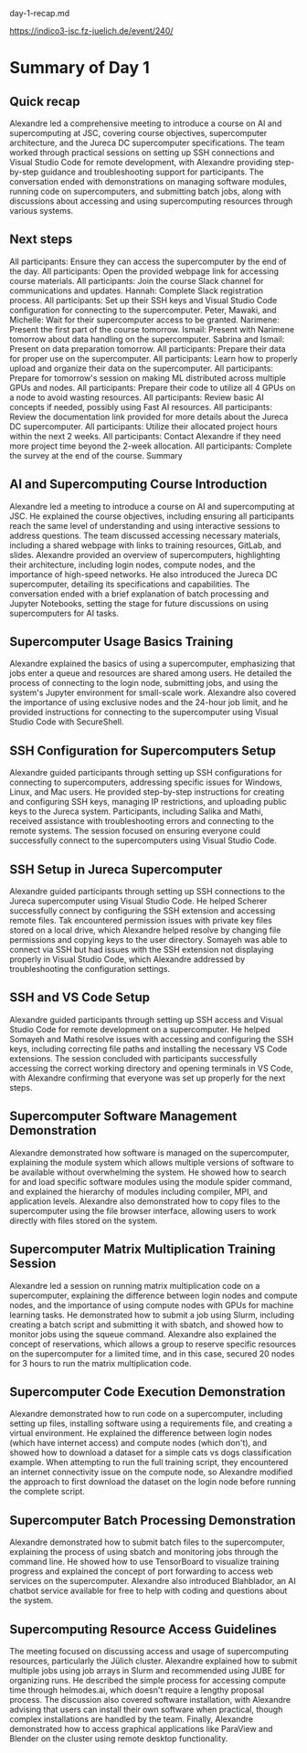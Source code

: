 day-1-recap.md

https://indico3-jsc.fz-juelich.de/event/240/

# Summary of Day 1

## Quick recap

Alexandre led a comprehensive meeting to introduce a course on AI and supercomputing at JSC, covering course objectives, supercomputer architecture, and the Jureca DC supercomputer specifications. The team worked through practical sessions on setting up SSH connections and Visual Studio Code for remote development, with Alexandre providing step-by-step guidance and troubleshooting support for participants. The conversation ended with demonstrations on managing software modules, running code on supercomputers, and submitting batch jobs, along with discussions about accessing and using supercomputing resources through various systems.

## Next steps

All participants: Ensure they can access the supercomputer by the end of the day.
All participants: Open the provided webpage link for accessing course materials.
All participants: Join the course Slack channel for communications and updates.
Hannah: Complete Slack registration process.
All participants: Set up their SSH keys and Visual Studio Code configuration for connecting to the supercomputer.
Peter, Mawaki, and Michelle: Wait for their supercomputer access to be granted.
Narimene: Present the first part of the course tomorrow.
Ismail: Present with Narimene tomorrow about data handling on the supercomputer.
Sabrina and Ismail: Present on data preparation tomorrow.
All participants: Prepare their data for proper use on the supercomputer.
All participants: Learn how to properly upload and organize their data on the supercomputer.
All participants: Prepare for tomorrow's session on making ML distributed across multiple GPUs and nodes.
All participants: Prepare their code to utilize all 4 GPUs on a node to avoid wasting resources.
All participants: Review basic AI concepts if needed, possibly using Fast AI resources.
All participants: Review the documentation link provided for more details about the Jureca DC supercomputer.
All participants: Utilize their allocated project hours within the next 2 weeks.
All participants: Contact Alexandre if they need more project time beyond the 2-week allocation.
All participants: Complete the survey at the end of the course.
Summary

## AI and Supercomputing Course Introduction

Alexandre led a meeting to introduce a course on AI and supercomputing at JSC. He explained the course objectives, including ensuring all participants reach the same level of understanding and using interactive sessions to address questions. The team discussed accessing necessary materials, including a shared webpage with links to training resources, GitLab, and slides. Alexandre provided an overview of supercomputers, highlighting their architecture, including login nodes, compute nodes, and the importance of high-speed networks. He also introduced the Jureca DC supercomputer, detailing its specifications and capabilities. The conversation ended with a brief explanation of batch processing and Jupyter Notebooks, setting the stage for future discussions on using supercomputers for AI tasks.

## Supercomputer Usage Basics Training

Alexandre explained the basics of using a supercomputer, emphasizing that jobs enter a queue and resources are shared among users. He detailed the process of connecting to the login node, submitting jobs, and using the system's Jupyter environment for small-scale work. Alexandre also covered the importance of using exclusive nodes and the 24-hour job limit, and he provided instructions for connecting to the supercomputer using Visual Studio Code with SecureShell.

## SSH Configuration for Supercomputers Setup

Alexandre guided participants through setting up SSH configurations for connecting to supercomputers, addressing specific issues for Windows, Linux, and Mac users. He provided step-by-step instructions for creating and configuring SSH keys, managing IP restrictions, and uploading public keys to the Jureca system. Participants, including Salika and Mathi, received assistance with troubleshooting errors and connecting to the remote systems. The session focused on ensuring everyone could successfully connect to the supercomputers using Visual Studio Code.

## SSH Setup in Jureca Supercomputer

Alexandre guided participants through setting up SSH connections to the Jureca supercomputer using Visual Studio Code. He helped Scherer successfully connect by configuring the SSH extension and accessing remote files. Tak encountered permission issues with private key files stored on a local drive, which Alexandre helped resolve by changing file permissions and copying keys to the user directory. Somayeh was able to connect via SSH but had issues with the SSH extension not displaying properly in Visual Studio Code, which Alexandre addressed by troubleshooting the configuration settings.

## SSH and VS Code Setup

Alexandre guided participants through setting up SSH access and Visual Studio Code for remote development on a supercomputer. He helped Somayeh and Mathi resolve issues with accessing and configuring the SSH keys, including correcting file paths and installing the necessary VS Code extensions. The session concluded with participants successfully accessing the correct working directory and opening terminals in VS Code, with Alexandre confirming that everyone was set up properly for the next steps.

## Supercomputer Software Management Demonstration

Alexandre demonstrated how software is managed on the supercomputer, explaining the module system which allows multiple versions of software to be available without overwhelming the system. He showed how to search for and load specific software modules using the module spider command, and explained the hierarchy of modules including compiler, MPI, and application levels. Alexandre also demonstrated how to copy files to the supercomputer using the file browser interface, allowing users to work directly with files stored on the system.

## Supercomputer Matrix Multiplication Training Session

Alexandre led a session on running matrix multiplication code on a supercomputer, explaining the difference between login nodes and compute nodes, and the importance of using compute nodes with GPUs for machine learning tasks. He demonstrated how to submit a job using Slurm, including creating a batch script and submitting it with sbatch, and showed how to monitor jobs using the squeue command. Alexandre also explained the concept of reservations, which allows a group to reserve specific resources on the supercomputer for a limited time, and in this case, secured 20 nodes for 3 hours to run the matrix multiplication code.

## Supercomputer Code Execution Demonstration

Alexandre demonstrated how to run code on a supercomputer, including setting up files, installing software using a requirements file, and creating a virtual environment. He explained the difference between login nodes (which have internet access) and compute nodes (which don't), and showed how to download a dataset for a simple cats vs dogs classification example. When attempting to run the full training script, they encountered an internet connectivity issue on the compute node, so Alexandre modified the approach to first download the dataset on the login node before running the complete script.

## Supercomputer Batch Processing Demonstration

Alexandre demonstrated how to submit batch files to the supercomputer, explaining the process of using sbatch and monitoring jobs through the command line. He showed how to use TensorBoard to visualize training progress and explained the concept of port forwarding to access web services on the supercomputer. Alexandre also introduced Blahblador, an AI chatbot service available for free to help with coding and questions about the system.

## Supercomputing Resource Access Guidelines

The meeting focused on discussing access and usage of supercomputing resources, particularly the Jülich cluster. Alexandre explained how to submit multiple jobs using job arrays in Slurm and recommended using JUBE for organizing runs. He described the simple process for accessing compute time through helmodes.ai, which doesn't require a lengthy proposal process. The discussion also covered software installation, with Alexandre advising that users can install their own software when practical, though complex installations are handled by the team. Finally, Alexandre demonstrated how to access graphical applications like ParaView and Blender on the cluster using remote desktop functionality.